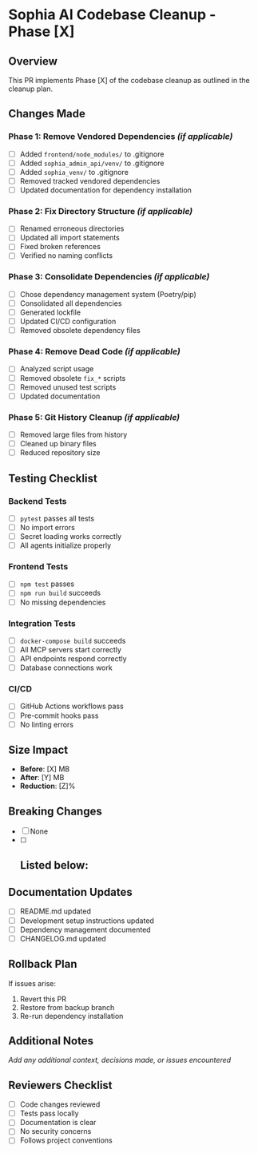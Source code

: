# Sophia AI Codebase Cleanup - Phase [X]

## Overview
This PR implements Phase [X] of the codebase cleanup as outlined in the cleanup plan.

## Changes Made

### Phase 1: Remove Vendored Dependencies _(if applicable)_
- [ ] Added `frontend/node_modules/` to .gitignore
- [ ] Added `sophia_admin_api/venv/` to .gitignore
- [ ] Added `sophia_venv/` to .gitignore
- [ ] Removed tracked vendored dependencies
- [ ] Updated documentation for dependency installation

### Phase 2: Fix Directory Structure _(if applicable)_
- [ ] Renamed erroneous directories
- [ ] Updated all import statements
- [ ] Fixed broken references
- [ ] Verified no naming conflicts

### Phase 3: Consolidate Dependencies _(if applicable)_
- [ ] Chose dependency management system (Poetry/pip)
- [ ] Consolidated all dependencies
- [ ] Generated lockfile
- [ ] Updated CI/CD configuration
- [ ] Removed obsolete dependency files

### Phase 4: Remove Dead Code _(if applicable)_
- [ ] Analyzed script usage
- [ ] Removed obsolete `fix_*` scripts
- [ ] Removed unused test scripts
- [ ] Updated documentation

### Phase 5: Git History Cleanup _(if applicable)_
- [ ] Removed large files from history
- [ ] Cleaned up binary files
- [ ] Reduced repository size

## Testing Checklist

### Backend Tests
- [ ] `pytest` passes all tests
- [ ] No import errors
- [ ] Secret loading works correctly
- [ ] All agents initialize properly

### Frontend Tests
- [ ] `npm test` passes
- [ ] `npm run build` succeeds
- [ ] No missing dependencies

### Integration Tests
- [ ] `docker-compose build` succeeds
- [ ] All MCP servers start correctly
- [ ] API endpoints respond correctly
- [ ] Database connections work

### CI/CD
- [ ] GitHub Actions workflows pass
- [ ] Pre-commit hooks pass
- [ ] No linting errors

## Size Impact
- **Before**: [X] MB
- **After**: [Y] MB
- **Reduction**: [Z]%

## Breaking Changes
- [ ] None
- [ ] Listed below:
  - 

## Documentation Updates
- [ ] README.md updated
- [ ] Development setup instructions updated
- [ ] Dependency management documented
- [ ] CHANGELOG.md updated

## Rollback Plan
If issues arise:
1. Revert this PR
2. Restore from backup branch
3. Re-run dependency installation

## Additional Notes
_Add any additional context, decisions made, or issues encountered_

## Reviewers Checklist
- [ ] Code changes reviewed
- [ ] Tests pass locally
- [ ] Documentation is clear
- [ ] No security concerns
- [ ] Follows project conventions
